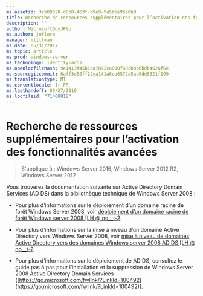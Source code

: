 ```yaml
---
ms.assetid: 3eb89320-d8b0-463f-b9e9-5a5b6e96e0b8
title: Recherche de ressources supplémentaires pour l’activation des fonctionnalités avancées
description: ''
author: MicrosoftGuyJFlo
ms.author: joflore
manager: mtillman
ms.date: 05/31/2017
ms.topic: article
ms.prod: windows-server
ms.technology: identity-adds
ms.openlocfilehash: 9e1413f45b1ca7092ca000f60cb8b6bdb4626f6e
ms.sourcegitcommit: 6aff3d88ff22ea141a6ea6572a5ad8dd6321f199
ms.translationtype: MT
ms.contentlocale: fr-FR
ms.lasthandoff: 09/27/2019
ms.locfileid: "71408818"
---
```

# <a name="finding-additional-resources-for-enabling-advanced-features"></a>Recherche de ressources supplémentaires pour l’activation des fonctionnalités avancées

>S'applique à : Windows Server 2016, Windows Server 2012 R2, Windows Server 2012

Vous trouverez la documentation suivante sur Active Directory Domain Services (AD DS) dans la bibliothèque technique de Windows Server 2008 :  
  
-   Pour plus d’informations sur le déploiement d’un domaine racine de forêt Windows Server 2008, voir [déploiement d’un domaine racine de forêt Windows server 2008 \[LH @ no__t-2](assetId:///92406e8d-dc1c-4740-a00a-2c4032896dd1).  
  
-   Pour plus d’informations sur la mise à niveau d’un domaine Active Directory vers Windows Server 2008, voir [mise à niveau de domaines Active Directory vers des domaines Windows server 2008 AD DS \[LH @ no__t-2](assetId:///9c91be5f-df14-40b2-b176-2b1852a51e61).  
  
-   Pour plus d’informations sur le déploiement de AD DS, consultez le guide pas à pas pour l’installation et la suppression de Windows Server 2008 Active Directory Domain Services ([https://go.microsoft.com/fwlink/?LinkId=100492](https://go.microsoft.com/fwlink/?LinkId=100492)).  
  


